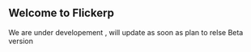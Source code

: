## Welcome to Flickerp
We are under developement , will update as soon as plan to relse Beta version 

